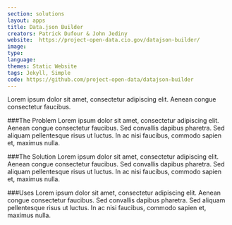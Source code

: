 ```yaml
---
section: solutions
layout: apps
title: Data.json Builder
creators: Patrick Dufour & John Jediny
website:  https://project-open-data.cio.gov/datajson-builder/
image:
type:
language:
themes: Static Website
tags: Jekyll, Simple
code: https://github.com/project-open-data/datajson-builder
---
```


Lorem ipsum dolor sit amet, consectetur adipiscing elit. Aenean congue consectetur faucibus.

###The Problem
Lorem ipsum dolor sit amet, consectetur adipiscing elit. Aenean congue consectetur faucibus. Sed convallis dapibus pharetra. Sed aliquam pellentesque risus ut luctus. In ac nisi faucibus, commodo sapien et, maximus nulla.

###The Solution
Lorem ipsum dolor sit amet, consectetur adipiscing elit. Aenean congue consectetur faucibus. Sed convallis dapibus pharetra. Sed aliquam pellentesque risus ut luctus. In ac nisi faucibus, commodo sapien et, maximus nulla.

###Uses
Lorem ipsum dolor sit amet, consectetur adipiscing elit. Aenean congue consectetur faucibus. Sed convallis dapibus pharetra. Sed aliquam pellentesque risus ut luctus. In ac nisi faucibus, commodo sapien et, maximus nulla.
